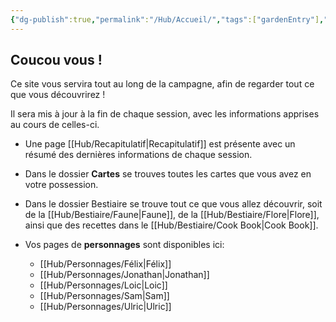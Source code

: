 ```yaml
---
{"dg-publish":true,"permalink":"/Hub/Accueil/","tags":["gardenEntry"],"noteIcon":""}
---
```




## Coucou vous !

Ce site vous servira tout au long de la campagne, afin de regarder tout ce que vous découvrirez !

Il sera mis à jour à la fin de chaque session, avec les informations apprises au cours de celles-ci.

- Une page [[Hub/Recapitulatif\|Recapitulatif]] est présente avec un résumé des dernières informations de chaque session.

- Dans le dossier **Cartes** se trouves toutes les cartes que vous avez en votre possession.

- Dans le dossier Bestiaire se trouve tout ce que vous allez découvrir, soit de la [[Hub/Bestiaire/Faune\|Faune]], de la [[Hub/Bestiaire/Flore\|Flore]], ainsi que des recettes dans le [[Hub/Bestiaire/Cook Book\|Cook Book]].

- Vos pages de **personnages** sont disponibles ici:
  
  - [[Hub/Personnages/Félix\|Félix]]
  - [[Hub/Personnages/Jonathan\|Jonathan]]
  - [[Hub/Personnages/Loic\|Loic]]
  - [[Hub/Personnages/Sam\|Sam]]
  - [[Hub/Personnages/Ulric\|Ulric]]
  